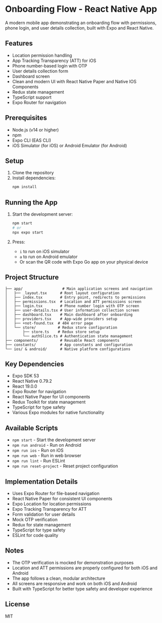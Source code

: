 # Onboarding Flow - React Native App

A modern mobile app demonstrating an onboarding flow with permissions, phone login, and user details collection, built with Expo and React Native.

## Features

- Location permission handling
- App Tracking Transparency (ATT) for iOS
- Phone number-based login with OTP
- User details collection form
- Dashboard screen
- Clean and modern UI with React Native Paper and Native IOS Components
- Redux state management
- TypeScript support
- Expo Router for navigation

## Prerequisites

- Node.js (v14 or higher)
- npm
- Expo CLI (EAS CLI)
- iOS Simulator (for iOS) or Android Emulator (for Android)

## Setup

1. Clone the repository
2. Install dependencies:
   ```bash
   npm install
   ```

## Running the App

1. Start the development server:

   ```bash
   npm start
   # or
   npx expo start
   ```

2. Press:
   - `i` to run on iOS simulator
   - `a` to run on Android emulator
   - Or scan the QR code with Expo Go app on your physical device

## Project Structure

```
├── app/                  # Main application screens and navigation
│   ├── _layout.tsx      # Root layout configuration
│   ├── index.tsx        # Entry point, redirects to permissions
│   ├── permissions.tsx  # Location and ATT permissions screen
│   ├── login.tsx        # Phone number login with OTP screen
│   ├── user-details.tsx # User information collection screen
│   ├── dashboard.tsx    # Main dashboard after onboarding
│   ├── providers.tsx    # App-wide providers setup
│   ├── +not-found.tsx  # 404 error page
│   └── store/          # Redux store configuration
│       ├── store.ts    # Redux store setup
│       └── authSlice.ts # Authentication state management
├── components/          # Reusable React components
├── constants/           # App constants and configuration
└── ios/ & android/      # Native platform configurations
```

## Key Dependencies

- Expo SDK 53
- React Native 0.79.2
- React 19.0.0
- Expo Router for navigation
- React Native Paper for UI components
- Redux Toolkit for state management
- TypeScript for type safety
- Various Expo modules for native functionality

## Available Scripts

- `npm start` - Start the development server
- `npm run android` - Run on Android
- `npm run ios` - Run on iOS
- `npm run web` - Run in web browser
- `npm run lint` - Run ESLint
- `npm run reset-project` - Reset project configuration

## Implementation Details

- Uses Expo Router for file-based navigation
- React Native Paper for consistent UI components
- Expo Location for location permissions
- Expo Tracking Transparency for ATT
- Form validation for user details
- Mock OTP verification
- Redux for state management
- TypeScript for type safety
- ESLint for code quality

## Notes

- The OTP verification is mocked for demonstration purposes
- Location and ATT permissions are properly configured for both iOS and Android
- The app follows a clean, modular architecture
- All screens are responsive and work on both iOS and Android
- Built with TypeScript for better type safety and developer experience

## License

MIT
